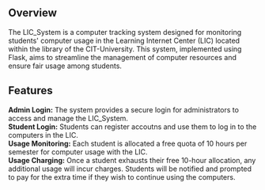 <h2>Overview</h2> 
The LIC_System is a computer tracking system designed for monitoring students' computer usage in the Learning Internet Center (LIC) located within the library of the CIT-University. This system, implemented using Flask, aims to streamline the management of computer resources and ensure fair usage among students.

<h2>Features</h2> 
<strong>Admin Login:</strong> The system provides a secure login for administrators to access and manage the LIC_System.<br>
<strong>Student Login:</strong> Students can register accoutns and use them to log in to the computers in the LIC.<br>
<strong>Usage Monitoring:</strong> Each student is allocated a free quota of 10 hours per semester for computer usage with the LIC.<br>
<strong>Usage Charging:</strong> Once a student exhausts their free 10-hour allocation, any additional usage will incur charges. Students will be notified and prompted to pay for the extra time if they wish to continue using the computers.

